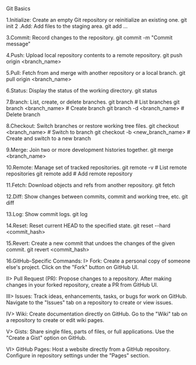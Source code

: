Git Basics

1.Initialize: Create an empty Git repository or reinitialize an existing one.
git init
2
.Add: Add files to the staging area.
git add <file1> <file2> ...

3.Commit: Record changes to the repository.
git commit -m "Commit message"

4.Push: Upload local repository contents to a remote repository.
git push origin <branch_name>

5.Pull: Fetch from and merge with another repository or a local branch.
git pull origin <branch_name>

6.Status: Display the status of the working directory.
git status

7.Branch: List, create, or delete branches.
git branch                            # List branches
git branch <branch_name>             # Create branch
git branch -d <branch_name>          # Delete branch

8.Checkout: Switch branches or restore working tree files.
git checkout <branch_name>             # Switch to branch
git checkout -b <new_branch_name>    # Create and switch to a new branch

9.Merge: Join two or more development histories together.
git merge <branch_name>

10.Remote: Manage set of tracked repositories.
git remote -v                        # List remote repositories
git remote add <name> <URL>         # Add remote repository

11.Fetch: Download objects and refs from another repository.
git fetch <remote>

12.Diff: Show changes between commits, commit and working tree, etc.
git diff

13.Log: Show commit logs.
git log

14.Reset: Reset current HEAD to the specified state.
git reset --hard <commit_hash>

15.Revert: Create a new commit that undoes the changes of the given commit.
git revert <commit_hash>

16.GitHub-Specific Commands:
I> Fork: Create a personal copy of someone else's project.
Click on the "Fork" button on GitHub UI.

II> Pull Request (PR): Propose changes to a repository.
After making changes in your forked repository, create a PR from GitHub UI.

III> Issues: Track ideas, enhancements, tasks, or bugs for work on GitHub.
Navigate to the "Issues" tab on a repository to create or view issues.

IV> Wiki: Create documentation directly on GitHub.
Go to the "Wiki" tab on a repository to create or edit wiki pages.

V> Gists: Share single files, parts of files, or full applications.
Use the "Create a Gist" option on GitHub.

VI> GitHub Pages: Host a website directly from a GitHub repository.
Configure in repository settings under the "Pages" section.

